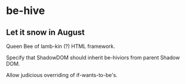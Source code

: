 # be-hive

## Let it snow in August

Queen Bee of lamb-kin (?) HTML framework.

Specify that ShadowDOM should inherit be-hiviors from parent Shadow DOM.

Allow judicious overriding of if-wants-to-be's. 